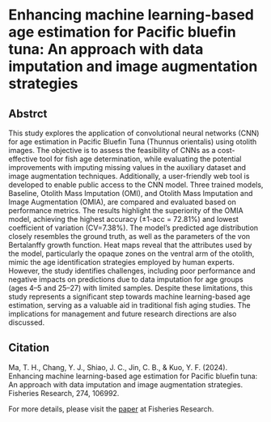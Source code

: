 # Enhancing machine learning-based age estimation for Pacific bluefin tuna: An approach with data imputation and image augmentation strategies

## Abstrct
This study explores the application of convolutional neural networks (CNN) for age estimation in Pacific Bluefin Tuna (Thunnus orientalis) using otolith images. The objective is to assess the feasibility of CNNs as a cost-effective tool for fish age determination, while evaluating the potential improvements with imputing missing values in the auxiliary dataset and image augmentation techniques. Additionally, a user-friendly web tool is developed to enable public access to the CNN model. Three trained models, Baseline, Otolith Mass Imputation (OMI), and Otolith Mass Imputation and Image Augmentation (OMIA), are compared and evaluated based on performance metrics. The results highlight the superiority of the OMIA model, achieving the highest accuracy (±1-acc = 72.81%) and lowest coefficient of variation (CV=7.38%). The model’s predicted age distribution closely resembles the ground truth, as well as the parameters of the von Bertalanffy growth function. Heat maps reveal that the attributes used by the model, particularly the opaque zones on the ventral arm of the otolith, mimic the age identification strategies employed by human experts. However, the study identifies challenges, including poor performance and negative impacts on predictions due to data imputation for age groups (ages 4–5 and 25–27) with limited samples. Despite these limitations, this study represents a significant step towards machine learning-based age estimation, serving as a valuable aid in traditional fish aging studies. The implications for management and future research directions are also discussed.

## Citation
Ma, T. H., Chang, Y. J., Shiao, J. C., Jin, C. B., & Kuo, Y. F. (2024). Enhancing machine learning-based age estimation for Pacific bluefin tuna: An approach with data imputation and image augmentation strategies. Fisheries Research, 274, 106992.

For more details, please visit the [paper](https://authors.elsevier.com/c/1iqGkbiU21AGm) at Fisheries Research.
